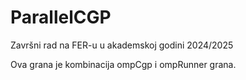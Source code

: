 # ParallelCGP
Završni rad na FER-u u akademskoj godini 2024/2025

Ova grana je kombinacija ompCgp i ompRunner grana.
